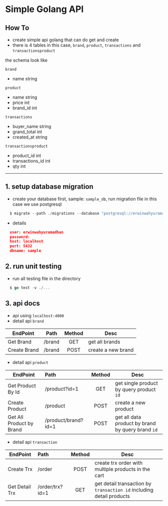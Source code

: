 # Simple Golang API

## How To

- create simple api golang that can do get and create
- there is 4 tables in this case, `brand`, `product`, `transactions` and `transactionsproduct`

the schema look like

`brand`

- name string

`product`

- name string
- price int
- brand_id int

`transactions`

- buyer_name string
- grand_total int
- created_at string

`transactionsproduct`

- product_id int
- transactions_id int
- qty int

---

## 1. setup database migration

- create your database first, sample: `sample_db`, run migration file in this case we use postgresql

```go
  $ migrate --path ./migrations --database "postgresql://erwinwahyuramadhan:@localhost:5432/sample_db?sslmode=disable" --verbose up
```

- details

```json
  user: erwinwahyuramadhan
  password: 
  host: localhost
  port: 5432
  dbname: sample
```

## 2. run unit testing

- run all testing file in the directory

```go
  $ go test -v ./...
```

## 3. api docs

- api using `localhost:4000`
- detail api `brand`

| EndPoint      | Path          | Method| Desc
| ------------- |:-------------:|:-----:| --------  
| Get Brand     | /brand        | GET   | get all brands
| Create Brand  | /brand        |  POST | create a new brand

- detail api `product`

| EndPoint      | Path          | Method| Desc
| ------------- |:-------------|:-----:| --------  
| Get Product By Id     | /product?id=1        | GET   | get single product by query product `id`
| Create Product  | /product        |  POST | create a new product
| Get All Product by Brand  | /product/brand?id=1        |  POST | get all data product by brand by query brand `id`

- detail api `transaction`

| EndPoint        | Path            | Method| Desc
| -------------   |:-------------   |:-----:| --------  
| Create Trx      | /order          | POST  | create trx order with multiple products in the cart
| Get Detail Trx  | /order/trx?id=1 | GET   | get detail transaction by `transaction id` including detail products

